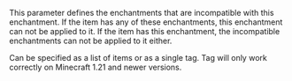 This parameter defines the enchantments that are incompatible with this enchantment.
If the item has any of these enchantments, this enchantment can not be applied to it.
If the item has this enchantment, the incompatible enchantments can not be applied to it either.

Can be specified as a list of items or as a single tag. Tag will only work correctly
on Minecraft 1.21 and newer versions.